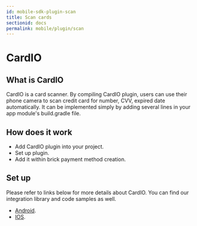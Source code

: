 ```yaml
---
id: mobile-sdk-plugin-scan
title: Scan cards
sectionid: docs
permalink: mobile/plugin/scan
---
```


# CardIO

## What is CardIO

CardIO is a card scanner. By compiling CardIO plugin, users can use their phone camera to scan credit card for number, CVV, expired date automatically. It can be implemented simply by adding several lines in your app module's build.gradle file.

## How does it work
* Add CardIO plugin into your project.
* Set up plugin.
* Add it within brick payment method creation.

## Set up
Please refer to links below for more details about CardIO.
You can find our integration library and code samples as well.
* [Android](https://github.com/paymentwall/paymentwall-android-sdk/tree/master/Plugin/CardIO).
* [IOS](https://github.com/paymentwall/paymentwall-ios-sdk/tree/master/Plugins/PWCardScannerPlugin).
